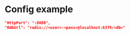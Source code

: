 # Config example
```json
"HttpPort": ":8080",
"RdbUrl": "redis://<user>:<pass>@localhost:6379/<db>"
```
